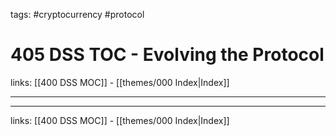 tags: #cryptocurrency #protocol

# 405 DSS TOC - Evolving the Protocol

links: [[400 DSS MOC]] - [[themes/000 Index|Index]]

---



---
links: [[400 DSS MOC]] - [[themes/000 Index|Index]]